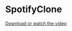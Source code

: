 # SpotifyClone
[Download or watch the video](https://github.com/KartikSaxena19/SpotifyClone/blob/main/demo.mp4)
